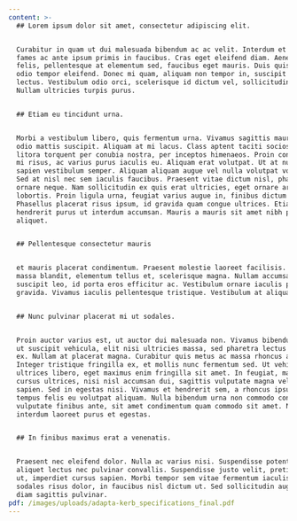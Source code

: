 ```yaml
---
content: >-
  ## Lorem ipsum dolor sit amet, consectetur adipiscing elit.


  Curabitur in quam ut dui malesuada bibendum ac ac velit. Interdum et malesuada
  fames ac ante ipsum primis in faucibus. Cras eget eleifend diam. Aenean justo
  felis, pellentesque at elementum sed, faucibus eget mauris. Duis quis augue id
  odio tempor eleifend. Donec mi quam, aliquam non tempor in, suscipit eu
  lectus. Vestibulum odio orci, scelerisque id dictum vel, sollicitudin eu sem.
  Nullam ultricies turpis purus.


  ## Etiam eu tincidunt urna.


  Morbi a vestibulum libero, quis fermentum urna. Vivamus sagittis mauris ac
  odio mattis suscipit. Aliquam at mi lacus. Class aptent taciti sociosqu ad
  litora torquent per conubia nostra, per inceptos himenaeos. Proin condimentum
  mi risus, ac varius purus iaculis eu. Aliquam erat volutpat. Ut at nunc eu
  sapien vestibulum semper. Aliquam aliquam augue vel nulla volutpat volutpat.
  Sed at nisl nec sem iaculis faucibus. Praesent vitae dictum nisl, pharetra
  ornare neque. Nam sollicitudin ex quis erat ultricies, eget ornare arcu
  lobortis. Proin ligula urna, feugiat varius augue in, finibus dictum purus.
  Phasellus placerat risus ipsum, id gravida quam congue ultrices. Etiam
  hendrerit purus ut interdum accumsan. Mauris a mauris sit amet nibh pretium
  aliquet.


  ## Pellentesque consectetur mauris


  et mauris placerat condimentum. Praesent molestie laoreet facilisis. Nunc ut
  massa blandit, elementum tellus et, scelerisque magna. Nullam accumsan
  suscipit leo, id porta eros efficitur ac. Vestibulum ornare iaculis purus quis
  gravida. Vivamus iaculis pellentesque tristique. Vestibulum at aliquam enim.


  ## Nunc pulvinar placerat mi ut sodales.


  Proin auctor varius est, ut auctor dui malesuada non. Vivamus bibendum, felis
  ut suscipit vehicula, elit nisi ultricies massa, sed pharetra lectus urna id
  ex. Nullam at placerat magna. Curabitur quis metus ac massa rhoncus auctor.
  Integer tristique fringilla ex, et mollis nunc fermentum sed. Ut vehicula
  ultrices libero, eget maximus enim fringilla sit amet. In feugiat, magna non
  cursus ultrices, nisi nisl accumsan dui, sagittis vulputate magna velit sed
  sapien. Sed in egestas nisi. Vivamus et hendrerit sem, a rhoncus ipsum. Sed
  tempus felis eu volutpat aliquam. Nulla bibendum urna non commodo congue. Sed
  vulputate finibus ante, sit amet condimentum quam commodo sit amet. Nullam
  interdum laoreet purus et egestas.


  ## In finibus maximus erat a venenatis.


  Praesent nec eleifend dolor. Nulla ac varius nisi. Suspendisse potenti. Ut
  aliquet lectus nec pulvinar convallis. Suspendisse justo velit, pretium a elit
  ut, imperdiet cursus sapien. Morbi tempor sem vitae fermentum iaculis. Quisque
  sodales risus dolor, in faucibus nisl dictum ut. Sed sollicitudin augue eu
  diam sagittis pulvinar.
pdf: /images/uploads/adapta-kerb_specifications_final.pdf
---
```


